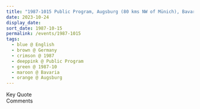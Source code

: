 ```yaml
---
title: "1987-1015 Public Program, Augsburg (80 kms NW of Münich), Bavaria, Germany"
date: 2023-10-24
display_date: 
sort_date: 1987-10-15
permalink: /events/1987-1015
tags:
  - blue @ English
  - brown @ Germany
  - crimson @ 1987
  - deeppink @ Public Program
  - green @ 1987-10
  - maroon @ Bavaria
  - orange @ Augsburg
---
```


<wave-list>
  <list-title color="green" width="75">Key Quote</list-title>
  <list-item color="BlanchedAlmond"  width="200"></list-item>
  <list-item color="Lavender"></list-item>
  <list-item color="BlanchedAlmond"></list-item>
</wave-list>

<br>

<wave-list>
  <list-title color="green" width="75">Comments</list-title>
  <list-item color="BlanchedAlmond"  width="200"></list-item>
  <list-item color="Lavender"></list-item>
  <list-item color="BlanchedAlmond"></list-item>
</wave-list>